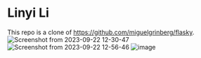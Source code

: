 # Linyi Li
This repo is a clone of https://github.com/miguelgrinberg/flasky.
![Screenshot from 2023-09-22 12-30-47](https://github.com/linyilily/ECE444-F2023-Lab1/assets/71032637/c8340563-87d0-488c-b451-458b1a0cefd3)
![Screenshot from 2023-09-22 12-56-46](https://github.com/linyilily/ECE444-F2023-Lab1/assets/71032637/04983a6c-6869-4b64-934c-43687801535e)
![image](https://github.com/linyilily/ECE444-F2023-Lab1/assets/71032637/e07cae64-3b4e-4796-ac7e-c7f8010cefe4)

